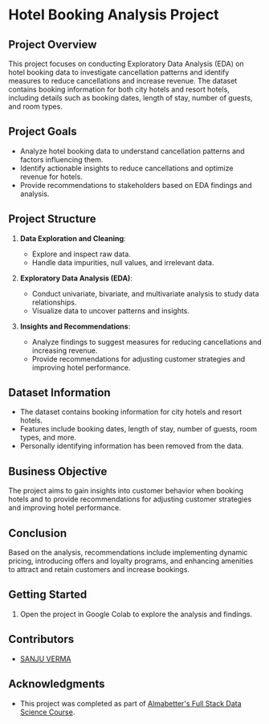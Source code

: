 # Hotel Booking Analysis Project

## Project Overview

This project focuses on conducting Exploratory Data Analysis (EDA) on hotel booking data to investigate cancellation patterns and identify measures to reduce cancellations and increase revenue. The dataset contains booking information for both city hotels and resort hotels, including details such as booking dates, length of stay, number of guests, and room types.

## Project Goals

- Analyze hotel booking data to understand cancellation patterns and factors influencing them.
- Identify actionable insights to reduce cancellations and optimize revenue for hotels.
- Provide recommendations to stakeholders based on EDA findings and analysis.

## Project Structure

1. **Data Exploration and Cleaning**: 
   - Explore and inspect raw data.
   - Handle data impurities, null values, and irrelevant data.
   
2. **Exploratory Data Analysis (EDA)**:
   - Conduct univariate, bivariate, and multivariate analysis to study data relationships.
   - Visualize data to uncover patterns and insights.
   
3. **Insights and Recommendations**:
   - Analyze findings to suggest measures for reducing cancellations and increasing revenue.
   - Provide recommendations for adjusting customer strategies and improving hotel performance.

## Dataset Information

- The dataset contains booking information for city hotels and resort hotels.
- Features include booking dates, length of stay, number of guests, room types, and more.
- Personally identifying information has been removed from the data.

## Business Objective

The project aims to gain insights into customer behavior when booking hotels and to provide recommendations for adjusting customer strategies and improving hotel performance.

## Conclusion

Based on the analysis, recommendations include implementing dynamic pricing, introducing offers and loyalty programs, and enhancing amenities to attract and retain customers and increase bookings.

## Getting Started

1. Open the project in Google Colab to explore the analysis and findings.

## Contributors

- [SANJU VERMA](https://github.com/sanjuverma2252)

## Acknowledgments

- This project was completed as part of [Almabetter's Full Stack Data Science Course](https://www.almabetter.com/).

